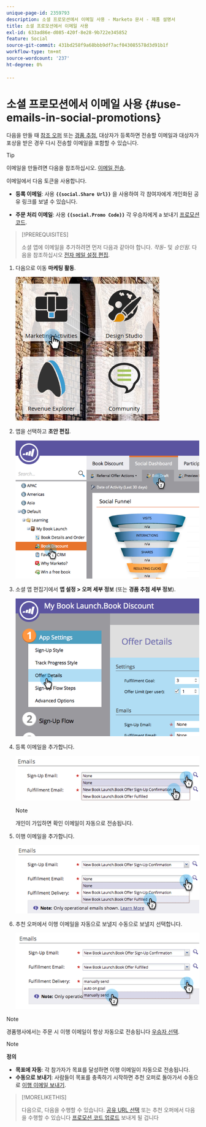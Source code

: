 ```yaml
---
unique-page-id: 2359793
description: 소셜 프로모션에서 이메일 사용 - Marketo 문서 - 제품 설명서
title: 소셜 프로모션에서 이메일 사용
exl-id: 633ad86e-d085-420f-8e28-9b722e345852
feature: Social
source-git-commit: 431bd258f9a68bbb9df7acf043085578d3d91b1f
workflow-type: tm+mt
source-wordcount: '237'
ht-degree: 0%

---
```


# 소셜 프로모션에서 이메일 사용 {#use-emails-in-social-promotions}

다음을 만들 때 [참조 오퍼](/help/marketo/product-docs/demand-generation/social/referral-offers/create-a-referral-offer.md) 또는 [경품 추첨](/help/marketo/product-docs/demand-generation/social/sweepstakes/create-sweepstakes.md), 대상자가 등록하면 전송할 이메일과 대상자가 포상을 받은 경우 다시 전송할 이메일을 포함할 수 있습니다.

>[!TIP]
>
>이메일을 만들려면 다음을 참조하십시오. [이메일 전송](/help/marketo/getting-started/quick-wins/send-an-email.md).

이메일에서 다음 토큰을 사용합니다.

* **등록 이메일**: 사용 **`{{social.Share Url}}`** 을 사용하여 각 참여자에게 개인화된 공유 링크를 보낼 수 있습니다.

* **주문 처리 이메일**: 사용 **`{{social.Promo Code}}`** 각 우승자에게 a 보내기 [프로모션 코드](/help/marketo/product-docs/demand-generation/social/social-functions/use-promo-codes-for-offer-fulfillment.md).

>[!PREREQUISITES]
>
>소셜 앱에 이메일을 추가하려면 먼저 다음과 같아야 합니다. _작동-_ 및 _승인됨_. 다음을 참조하십시오 [전자 메일 설정 편집](/help/marketo/product-docs/email-marketing/general/functions-in-the-editor/make-an-email-operational.md).

1. 다음으로 이동 **마케팅 활동**.

   ![](assets/ma.png)

1. 앱을 선택하고 **초안 편집**.

   ![](assets/image2014-9-19-16-3a12-3a33.png)

1. 소셜 앱 편집기에서 **앱 설정 > 오퍼 세부 정보** (또는 **경품 추첨 세부 정보**).

   ![](assets/image2014-9-19-16-3a12-3a41.png)

1. 등록 이메일을 추가합니다.

   ![](assets/image2014-9-19-16-3a12-3a49.png)

   >[!NOTE]
   >
   >개인이 가입하면 확인 이메일이 자동으로 전송됩니다.

1. 이행 이메일을 추가합니다.

   ![](assets/image2014-9-19-16-3a15-3a26.png)

1. 추천 오퍼에서 이행 이메일을 자동으로 보낼지 수동으로 보낼지 선택합니다.

   ![](assets/image2014-9-19-16-3a15-3a36.png)

>[!NOTE]
>
>경품행사에서는 주문 시 이행 이메일이 항상 자동으로 전송됩니다 [우승자 선택](/help/marketo/product-docs/demand-generation/social/sweepstakes/select-sweepstakes-winners.md).

>[!NOTE]
>
>**정의**
>
>* **목표에 자동**: 각 참가자가 목표를 달성하면 이행 이메일이 자동으로 전송됩니다.
>* **수동으로 보내기**: 사람들이 목표를 충족하기 시작하면 추천 오퍼로 돌아가서 수동으로 [이행 이메일 보내기](/help/marketo/product-docs/demand-generation/social/referral-offers/send-referral-offer-fulfillment-email.md).
>

>[!MORELIKETHIS]
>
>다음으로, 다음을 수행할 수 있습니다. [공유 URL 선택](/help/marketo/product-docs/demand-generation/social/social-functions/choose-the-share-url-for-a-social-app.md) 또는 추천 오퍼에서 다음을 수행할 수 있습니다 [프로모션 코드 업로드](/help/marketo/product-docs/demand-generation/social/social-functions/use-promo-codes-for-offer-fulfillment.md) 보내게 될 겁니다
